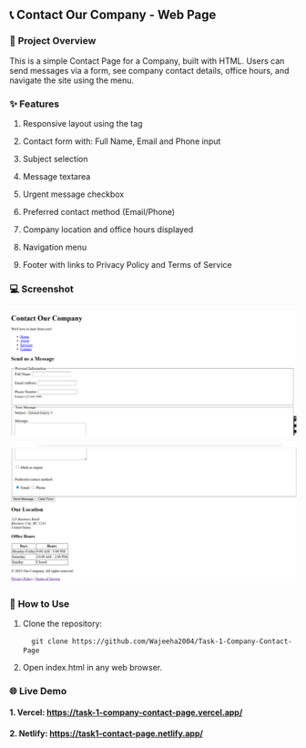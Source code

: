 ## 📞 **Contact Our Company - Web Page**


### 📝 **Project Overview**



This is a simple Contact Page for a Company, built with HTML. Users can send messages via a form, see company contact details, office hours, and navigate the site using the menu.

### ✨ **Features**



1. Responsive layout using the <meta viewport> tag

2. Contact form with: Full Name, Email and Phone input

3. Subject selection

4. Message textarea

5. Urgent message checkbox

6. Preferred contact method (Email/Phone)

7. Company location and office hours displayed

8. Navigation menu

9. Footer with links to Privacy Policy and Terms of Service

### 💻 **Screenshot**



![Contact Page Screenshot](Screenshots/Contact_Page_1.png)



![Contact Page Screenshot](Screenshots/Contact_Page_2.png)

### 🚀 **How to Use**



1. Clone the repository:
   
         git clone https://github.com/Wajeeha2004/Task-1-Company-Contact-Page
   
3. Open index.html in any web browser.

### 🌐 **Live Demo**



#### 1. Vercel:        https://task-1-company-contact-page.vercel.app/

#### 2. Netlify:        https://task1-contact-page.netlify.app/



